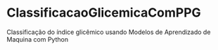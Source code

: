 # ClassificacaoGlicemicaComPPG
Classificação do índice glicêmico usando Modelos de Aprendizado de Maquina com Python
